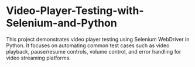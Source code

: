 # Video-Player-Testing-with-Selenium-and-Python
This project demonstrates video player testing using Selenium WebDriver in Python. It focuses on automating common test cases such as video playback, pause/resume controls, volume control, and error handling for video streaming platforms.
